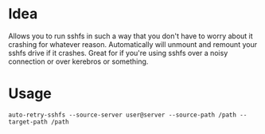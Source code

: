 
# Idea

Allows you to run sshfs in such a way that you don't have to worry about it crashing for whatever reason. Automatically will unmount and remount your sshfs drive if it crashes. Great for if you're using sshfs over a noisy connection or over kerebros or something.

# Usage

```
auto-retry-sshfs --source-server user@server --source-path /path --target-path /path
```
